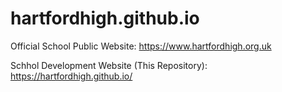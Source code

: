 # hartfordhigh.github.io

Official School Public Website: https://www.hartfordhigh.org.uk

Schhol Development Website (This Repository): https://hartfordhigh.github.io/
